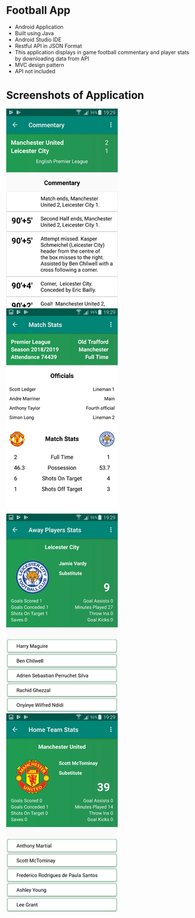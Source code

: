 # Football App
- Android Application
- Built using Java
- Android Studio IDE
- Restful API in JSON Format
- This application displays in game football commentary and player stats by downloading data from API
- MVC design pattern
- API not included

# Screenshots of Application

<img src="Screenshots/image0.jpeg" width=300> <img src="Screenshots/image1.jpeg" width=300>


<img src="Screenshots/image2.jpeg" width=300> <img src="Screenshots/image3.jpeg" width=300>
